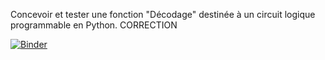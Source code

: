  Concevoir et tester une fonction "Décodage" destinée à un circuit logique programmable en Python. CORRECTION
 
[![Binder](https://mybinder.org/badge_logo.svg)](https://mybinder.org/v2/gh/WebGE/pldpycorr/master)
